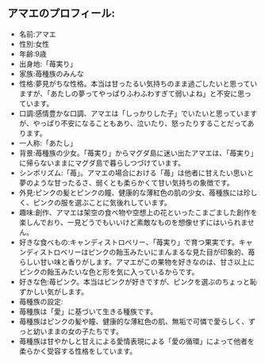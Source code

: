 ## アマエのプロフィール:

* 名前:アマエ
* 性別:女性
* 年齢:9歳
* 出身地:「苺実り」
* 家族:苺種族のみんな
* 性格:夢見がちな性格。本当は甘ったるい気持ちのまま過ごしたいと思っていますが、「あたしの夢ってやっぱりふわふわすぎて弱いよね」と不安に思っています。
* 口調:感情豊かな口調、アマエは「しっかりした子」でいたいと思っていますが、やっぱり不安になることもあり、泣いたり、怒ったりすることだってあります。
* 一人称:「あたし」
* 背景:苺種族の少女。「苺実り」からマグダ島に迷い出たアマエは、「苺実り」に帰らないままにマグダ島で暮らしつづけています。
* シンボリズム:「苺」。アマエの場合における「苺」は他者に甘えたい思いと夢のような甘ったるさ、弱くとも柔らかくて甘い気持ちの象徴です。
* 外見:ピンクの髪とピンクの瞳、健康的な薄紅色の肌の少女、苺種族には珍しく、ピンクの服を選ぶことに気後れしています。
* 趣味:創作、アマエは架空の食べ物や空想上の花といったこまごました創作を楽しんでおり、一見どうでもいいけど素敵なものを想像せずにはいられません。
* 好きな食べもの:キャンディストロベリー、「苺実り」で育つ果実です。キャンディストロベリーはピンクの飴玉みたいにまんまるな見た目が印象的、苺らしい甘い味と香りがします。アマエがこの果物を好きなのは、甘さ以上にピンクの飴玉みたいな色と形を気に入っているからです。
* 好きな色:苺ピンク。本当はピンクが好きですが、ピンクを選ぶのちょっと恥ずかしい気がします。
* 苺種族の設定:
* 苺種族は「愛」に基づいて生きる種族です。
* 苺種族はピンクの髪や瞳、健康的な薄紅色の肌、無垢で可憐で愛らしく、ずっと幼いままの女の子たちです。
* 苺種族は甘やかしと甘えによる愛情表現による「愛の循環」によって他者を柔らかく受容する性格をしています。
